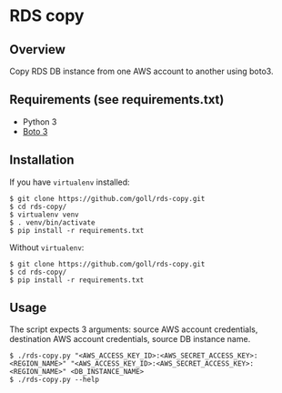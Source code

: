 # RDS copy

## Overview
Copy RDS DB instance from one AWS account to another using boto3.

## Requirements (see requirements.txt)
* Python 3
* [Boto 3](https://github.com/boto/boto3)

## Installation
If you have `virtualenv` installed:

    $ git clone https://github.com/goll/rds-copy.git
    $ cd rds-copy/
    $ virtualenv venv
    $ . venv/bin/activate
    $ pip install -r requirements.txt

Without `virtualenv`:

    $ git clone https://github.com/goll/rds-copy.git
    $ cd rds-copy/
    $ pip install -r requirements.txt

## Usage
The script expects 3 arguments: source AWS account credentials, destination AWS account credentials, source DB instance name.

    $ ./rds-copy.py "<AWS_ACCESS_KEY_ID>:<AWS_SECRET_ACCESS_KEY>:<REGION_NAME>" "<AWS_ACCESS_KEY_ID>:<AWS_SECRET_ACCESS_KEY>:<REGION_NAME>" <DB_INSTANCE_NAME>
    $ ./rds-copy.py --help

